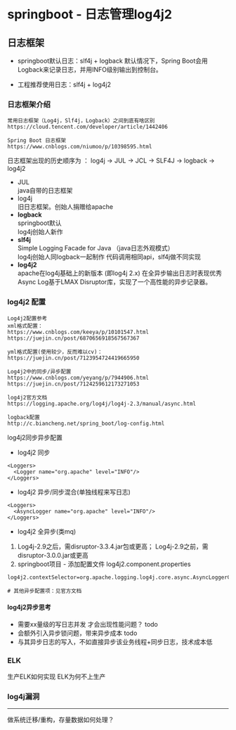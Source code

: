 # springboot - 日志管理log4j2

## 日志框架

- springboot默认日志：slf4j + logback
  默认情况下，Spring Boot会用Logback来记录日志，并用INFO级别输出到控制台。

- 工程推荐使用日志：slf4j + log4j2

### 日志框架介绍
```
常用日志框架（Log4j，Slf4j，Logback）之间到底有啥区别 
https://cloud.tencent.com/developer/article/1442406  

Spring Boot 日志框架
https://www.cnblogs.com/niumoo/p/10398595.html
```
日志框架出现的历史顺序为 ： log4j → JUL → JCL → SLF4J → logback → log4j2

- JUL   
  java自带的日志框架
- log4j  
  旧日志框架。创始人捐赠给apache
- **logback**   
  springboot默认  
  log4j创始人新作
- **slf4j**  
  Simple Logging Facade for Java （java日志外观模式）  
  log4j创始人同logback一起制作 代码调用相同api，slf4j做不同实现
- **log4j2**  
  apache在log4j基础上的新版本 (即log4j 2.x)
  在全异步输出日志时表现优秀  
  Async Log基于LMAX Disruptor库，实现了一个高性能的异步记录器。


### log4j2 配置
```
Log4j2配置参考
xml格式配置：
https://www.cnblogs.com/keeya/p/10101547.html
https://juejin.cn/post/6870656918567567367

yml格式配置(使用较少，反而难以cv)：
https://juejin.cn/post/7123954724419665950

Log4j2中的同步/异步配置
https://www.cnblogs.com/yeyang/p/7944906.html
https://juejin.cn/post/7124259612173271053

log4j2官方文档
https://logging.apache.org/log4j/log4j-2.3/manual/async.html  

logback配置
http://c.biancheng.net/spring_boot/log-config.html
```

log4j2同步异步配置

- log4j2 同步
```
<Loggers>
  <Logger name="org.apache" level="INFO"/>
</Loggers>
```
- log4j2 异步/同步混合(单独线程来写日志)
```
<Loggers>
  <AsyncLogger name="org.apache" level="INFO"/>
</Loggers>
```
- log4j2 全异步(类mq)
1. Log4j-2.9之后，需disruptor-3.3.4.jar包或更高； Log4j-2.9之前，需disruptor-3.0.0.jar或更高
2. springboot项目 - 添加配置文件 log4j2.component.properties
```
log4j2.contextSelector=org.apache.logging.log4j.core.async.AsyncLoggerContextSelector

# 其他异步配置项：见官方文档
```

#### log4j2异步思考

- 需要xx量级的写日志并发 才会出现性能问题？ todo
- 会额外引入异步锁问题，带来异步成本 todo
- 与其异步日志的写入，不如直接异步该业务线程+同步日志，技术成本低


### ELK

生产ELK如何实现
ELK为何不上生产

### log4j漏洞












-----------------

做系统迁移/重构，存量数据如何处理？